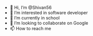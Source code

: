 - 👋 Hi, I’m @Shivan56
- 👀 I’m interested in software developer 
- 🌱 I’m currently in school 
- 💞️ I’m looking to collaborate on Google 
- 📫 How to reach me 

<!---
Shivan56/Shivan56 is a ✨ special ✨ repository because its `README.md` (this file) appears on your GitHub profile.
You can click the Preview link to take a look at your changes.
--->
